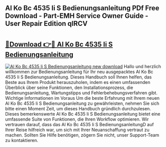 ## Al Ko Bc 4535 Ii S Bedienungsanleitung PDf Free Download - Part-EMH Service Owner Guide - User Repair Edition qlRCV

# <h2><a href="http://df1efi.blite.top/?on=Al+Ko+Bc+4535+Ii+S+Bedienungsanleitung">🔗Download 👉🔴 Al Ko Bc 4535 Ii S Bedienungsanleitung</a></h2>

[![Al Ko Bc 4535 Ii S Bedienungsanleitung new download](https://i.imgur.com/lujVjoI.png)](http://df1efi.blite.top/?on=Al+Ko+Bc+4535+Ii+S+Bedienungsanleitung)
Hallo und herzlich willkommen zur Bedienungsanleitung für Ihr neu ausgepacktes Al Ko Bc 4535 Ii S Bedienungsanleitung. Dieses Handbuch soll Ihnen helfen, das Beste aus Ihrem Produkt herauszuholen, indem es einen umfassenden Überblick über seine Funktionen, den Installationsprozess, die Bedienungsanleitung, Wartungstipps und Fehlerbehebungsverfahren gibt. Wichtige Informationen im Voraus Um die beste Erfahrung mit Ihrem neuen Al Ko Bc 4535 Ii S Bedienungsanleitung zu gewährleisten, nehmen Sie sich bitte einen Moment Zeit, um dieses Handbuch gründlich durchzulesen. Dieses bemerkenswerte Al Ko Bc 4535 Ii S Bedienungsanleitung bietet eine umfassende Suite von Funktionen, die Ihren Workflow optimieren. Wir vertrauen darauf, dass das Al Ko Bc 4535 Ii S BedienungsanleitungD auf Ihrer Reise hilfreich war, um sich mit Ihrer Neuanschaffung vertraut zu machen. Sollten Sie Hilfe benötigen, zögern Sie nicht, unser Support-Team zu kontaktieren.
